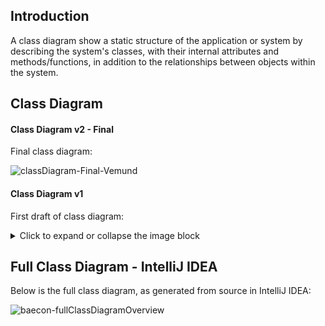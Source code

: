 ## Introduction

A class diagram show a static structure of the application or system by describing the system's classes, with their internal attributes and methods/functions, in addition to the relationships between objects within the system.

## Class Diagram

#### Class Diagram v2 - Final

Final class diagram:

![classDiagram-Final-Vemund](uploads/ad2c1719b5f561bea90bc8e850ff840b/classDiagram-Final-Vemund.png)

#### Class Diagram v1

First draft of class diagram:

<details>
    <summary>Click to expand or collapse the image block</summary>

![Class Diagram v1](uploads/2d7cba9be521c43cc3fd442b32f2cdf2/class_diagram_v1.png)

</details>

## Full Class Diagram - IntelliJ IDEA

Below is the full class diagram, as generated from source in IntelliJ IDEA:

![baecon-fullClassDiagramOverview](uploads/ef1f20f786ceaa965a9fcfc50d7aa606/baecon-fullClassDiagramOverview.png)